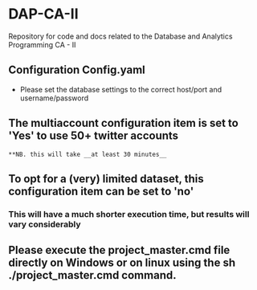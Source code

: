 # DAP-CA-II
Repository for code and docs related to the Database and Analytics Programming CA - II

## Configuration Config.yaml
* Please set the database settings to the correct host/port and username/password 

## The multiaccount configuration item is set to 'Yes' to use 50+ twitter accounts
    **NB. this will take __at least 30 minutes__

## To opt for a (very) limited dataset, this configuration item can be set to 'no'
### This will have a much shorter execution time, but results will vary considerably


## Please execute the project_master.cmd file directly on Windows or on linux using the sh ./project_master.cmd command.
